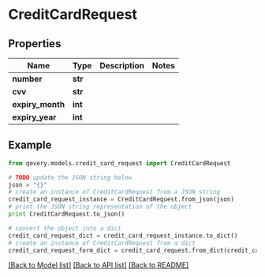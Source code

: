 # CreditCardRequest


## Properties

Name | Type | Description | Notes
------------ | ------------- | ------------- | -------------
**number** | **str** |  | 
**cvv** | **str** |  | 
**expiry_month** | **int** |  | 
**expiry_year** | **int** |  | 

## Example

```python
from qovery.models.credit_card_request import CreditCardRequest

# TODO update the JSON string below
json = "{}"
# create an instance of CreditCardRequest from a JSON string
credit_card_request_instance = CreditCardRequest.from_json(json)
# print the JSON string representation of the object
print CreditCardRequest.to_json()

# convert the object into a dict
credit_card_request_dict = credit_card_request_instance.to_dict()
# create an instance of CreditCardRequest from a dict
credit_card_request_form_dict = credit_card_request.from_dict(credit_card_request_dict)
```
[[Back to Model list]](../README.md#documentation-for-models) [[Back to API list]](../README.md#documentation-for-api-endpoints) [[Back to README]](../README.md)


